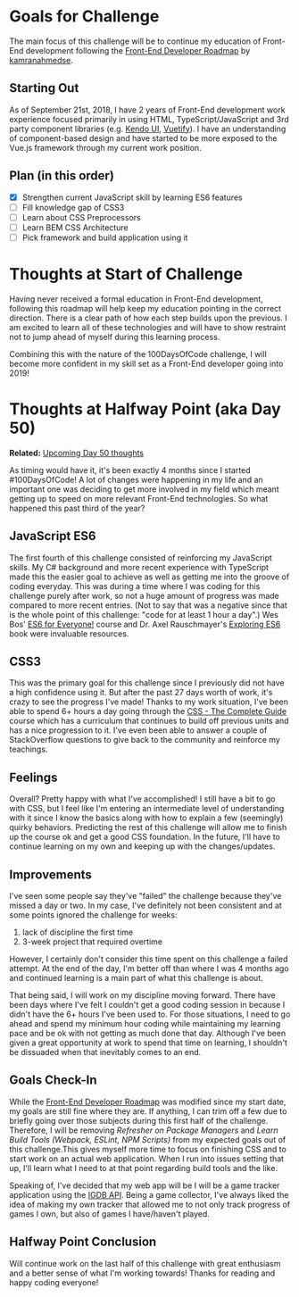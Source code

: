 # Goals for Challenge

The main focus of this challenge will be to continue my education of Front-End development following the [Front-End Developer Roadmap](https://github.com/kamranahmedse/developer-roadmap) by [kamranahmedse](https://github.com/kamranahmedse).

## Starting Out
As of September 21st, 2018, I have 2 years of Front-End development work experience focused primarily in using HTML, TypeScript/JavaScript and 3rd party component libraries (e.g. [Kendo UI](https://www.telerik.com/kendo-ui), [Vuetify](https://vuetifyjs.com/en/)). I have an understanding of component-based design and have started to be more exposed to the Vue.js framework through my current work position.

## Plan (in this order)
* [x] Strengthen current JavaScript skill by learning ES6 features
* [ ] Fill knowledge gap of CSS3
* [ ] Learn about CSS Preprocessors
* [ ] Learn BEM CSS Architecture
* [ ] Pick framework and build application using it

# Thoughts at Start of Challenge
Having never received a formal education in Front-End development, following this roadmap will help keep my education pointing in the correct direction. There is a clear path of how each step builds upon the previous. I am excited to learn all of these technologies and will have to show restraint not to jump ahead of myself during this learning process.

Combining this with the nature of the 100DaysOfCode challenge, I will become more confident in my skill set as a Front-End developer going into 2019!

# Thoughts at Halfway Point (aka Day 50)
**Related:** [Upcoming Day 50 thoughts](./log/day-047.md)

As timing would have it, it's been exactly 4 months since I started #100DaysOfCode! A lot of changes were happening in my life and an important one was deciding to get more involved in my field which meant getting up to speed on more relevant Front-End technologies. So what happened this past third of the year?

## JavaScript ES6

The first fourth of this challenge consisted of reinforcing my JavaScript skills. My C# background and more recent experience with TypeScript made this the easier goal to achieve as well as getting me into the groove of coding everyday. This was during a time where I was coding for this challenge purely after work, so not a huge amount of progress was made compared to more recent entries. (Not to say that was a negative since  that is the whole point of this challenge: "code for at least 1 hour a day".) Wes Bos' [ES6 for Everyone!](https://es6.io/) course and Dr. Axel Rauschmayer's [Exploring ES6](http://exploringjs.com/es6/index.html) book were invaluable resources.

## CSS3

This was the primary goal for this challenge since I previously did not have a high confidence using it. But after the past 27 days worth of work, it's crazy to see the progress I've made! Thanks to my work situation, I've been able to spend 6+ hours a day going through the [CSS - The Complete Guide](https://www.udemy.com/css-the-complete-guide-incl-flexbox-grid-sass/) course which has a curriculum that continues to build off previous units and has a nice progression to it. I've even been able to answer a couple of StackOverflow questions to give back to the community and reinforce my teachings.

## Feelings

Overall? Pretty happy with what I've accomplished! I still have a bit to go with CSS, but I feel like I'm entering an intermediate level of understanding with it since I know the basics along with how to explain a few (seemingly) quirky behaviors. Predicting the rest of this challenge will allow me to finish up the course ok and get a good CSS foundation. In the future, I'll have to continue learning on my own and keeping up with the changes/updates.

## Improvements
I've seen some people say they've "failed" the challenge because they've missed a day or two. In my case, I've definitely not been consistent and at some points ignored the challenge for weeks:

1. lack of discipline the first time
2. 3-week project that required overtime

However, I certainly don't consider this time spent on this challenge a failed attempt. At the end of the day, I'm better off than where I was 4 months ago and continued learning is a main part of what this challenge is about.

That being said, I will work on my discipline moving forward. There have been days where I've felt I couldn't get a good coding session in because I didn't have the 6+ hours I've been used to. For those situations, I need to go ahead and spend my minimum hour coding while maintaining my learning pace and be ok with not getting as much done that day. Although I've been given a great opportunity at work to spend that time on learning, I shouldn't be dissuaded when that inevitably comes to an end.

## Goals Check-In

While the [Front-End Developer Roadmap](https://github.com/kamranahmedse/developer-roadmap) was modified since my start date, my goals are still fine where they are. If anything, I can trim off a few due to briefly going over those subjects during this first half of the challenge. Therefore,  I will be removing _Refresher on Package Managers_ and _Learn Build Tools (Webpack, ESLint, NPM Scripts)_ from my expected goals out of this challenge.This gives myself more time to focus on finishing CSS and to start work on an actual web application. When I run into issues setting that up, I'll learn what I need to at that point regarding build tools and the like.

Speaking of, I've decided that my web app will be I will be a game tracker application using the [IGDB API](https://www.igdb.com/discover). Being a game collector, I've always liked the idea of making my own tracker that allowed me to not only track progress of games I own, but also of games I have/haven't played.

## Halfway Point Conclusion
Will continue work on the last half of this challenge with great enthusiasm and a better sense of what I'm working towards! Thanks for reading and happy coding everyone!
